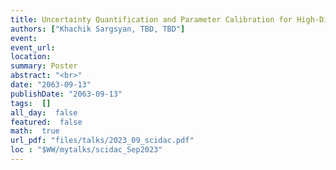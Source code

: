 ```yaml
---
title: Uncertainty Quantification and Parameter Calibration for High-Dimensional Output Fields of Earth System Models
authors: ["Khachik Sargsyan, TBD, TBD"]
event: 
event_url: 
location: 
summary: Poster
abstract: "<br>"
date: "2063-09-13"
publishDate: "2063-09-13"
tags:  []
all_day:  false
featured:  false
math:  true
url_pdf: "files/talks/2023_09_scidac.pdf"
loc : "$WW/mytalks/scidac_Sep2023"
---
```

